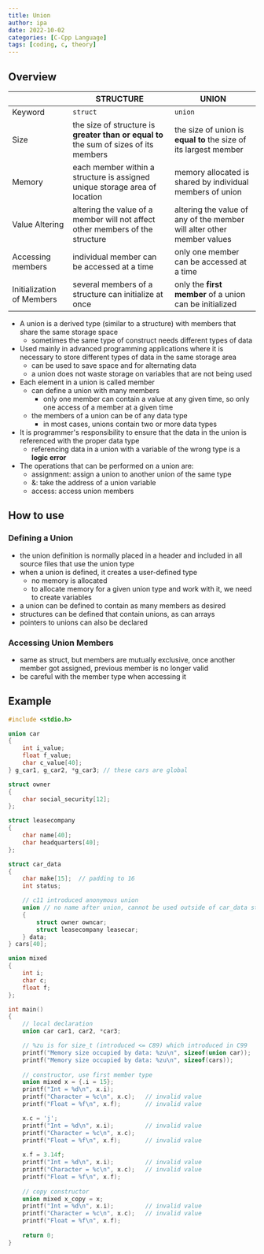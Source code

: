 ```yaml
---
title: Union
author: ipa
date: 2022-10-02
categories: [C-Cpp Language]
tags: [coding, c, theory]
---
```


## Overview

|                           | STRUCTURE                                                    | UNION                                                        |
| ------------------------- | ------------------------------------------------------------ | ------------------------------------------------------------ |
| Keyword                   | `struct`                                                     | `union`                                                      |
| Size                      | the size of structure is **greater than or equal to** the sum of sizes of its members | the size of union is **equal to** the size of its largest member |
| Memory                    | each member within a structure is assigned unique storage area of location | memory allocated is shared by individual members of union    |
| Value Altering            | altering the value of a member will not affect other members of the structure | altering the value of any of the member will alter other member values |
| Accessing members         | individual member can be accessed at a time                  | only one member can be accessed at a time                    |
| Initialization of Members | several members of a structure can initialize at once        | only the **first member** of a union can be initialized      |

- A union is a derived type (similar to a structure) with members that share the same storage space
  - sometimes the same type of construct needs different types of data
- Used mainly in advanced programming applications where it is necessary to store different types of data in the same storage area
  - can be used to save space and for alternating data
  - a union does not waste storage on variables that are not being used
- Each element in a union is called member
  - can define a union with many members
    - only one member can contain a value at any given time, so only one access of a member at a given time
  - the members of a union can be of any data type
    - in most cases, unions contain two or more data types
- It is programmer's responsibility to ensure that the data in the union is referenced with the proper data type
  - referencing data in a union with a variable of the wrong type is a **logic error**
- The operations that can be performed on a union are:
  - assignment: assign a union to another union of the same type
  - &: take the address of a union variable
  - access: access union members

## How to use

### Defining a Union

- the union definition is normally placed in a header and included in all source files that use the union type
- when a union is defined, it creates a user-defined type
  - no memory is allocated
  - to allocate memory for a given union type and work with it, we need to create variables
- a union can be defined to contain as many members as desired
- structures can be defined that contain unions, as can arrays
- pointers to unions can also be declared

### Accessing Union Members

- same as struct, but members are mutually exclusive, once another member got assigned, previous member is no longer valid
- be careful with the member type when accessing it

## Example

```c
#include <stdio.h>

union car 
{
    int i_value;
    float f_value;
    char c_value[40];
} g_car1, g_car2, *g_car3; // these cars are global

struct owner
{
    char social_security[12];
};

struct leasecompany
{
    char name[40];
    char headquarters[40];
};

struct car_data
{
    char make[15];  // padding to 16
    int status;

    // c11 introduced anonymous union
    union // no name after union, cannot be used outside of car_data struct
    {
        struct owner owncar;
        struct leasecompany leasecar;
    } data;
} cars[40];

union mixed
{
    int i;
    char c;
    float f;
};

int main()
{
    // local declaration
    union car car1, car2, *car3; 

    // %zu is for size_t (introduced <= C89) which introduced in C99
    printf("Memory size occupied by data: %zu\n", sizeof(union car));   // 40
    printf("Memory size occupied by data: %zu\n", sizeof(cars));        // 4000 = 100 * 40
	
    // constructor, use first member type
    union mixed x = {.i = 15};
    printf("Int = %d\n", x.i);
    printf("Character = %c\n", x.c);   // invalid value
    printf("Float = %f\n", x.f);       // invalid value

    x.c = 'j';
    printf("Int = %d\n", x.i);         // invalid value
    printf("Character = %c\n", x.c);
    printf("Float = %f\n", x.f);       // invalid value
    
    x.f = 3.14f;
    printf("Int = %d\n", x.i);         // invalid value
    printf("Character = %c\n", x.c);   // invalid value
    printf("Float = %f\n", x.f);
	
    // copy constructor
    union mixed x_copy = x;
    printf("Int = %d\n", x.i);         // invalid value
    printf("Character = %c\n", x.c);   // invalid value
    printf("Float = %f\n", x.f);
    
    return 0;
}
```
